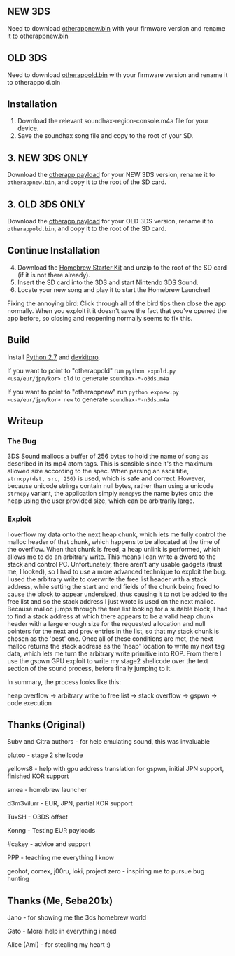 ## NEW 3DS
Need to download [otherappnew.bin](https://smealum.github.io/3ds/#otherapp) with your firmware version and rename it to otherappnew.bin
## OLD 3DS
Need to download [otherappold.bin](https://smealum.github.io/3ds/#otherapp) with your firmware version and rename it to otherappold.bin

## Installation
1. Download the relevant soundhax-region-console.m4a file for your device.
2. Save the soundhax song file and copy to the root of your SD.
## 3. NEW 3DS ONLY
Download the [otherapp payload](https://smealum.github.io/3ds/) for your NEW 3DS version, rename it to `otherappnew.bin`, and copy it to the root of the SD card.
## 3. OLD 3DS ONLY
Download the [otherapp payload](https://smealum.github.io/3ds/) for your OLD 3DS version, rename it to `otherappold.bin`, and copy it to the root of the SD card.
## Continue Installation
4. Download the [Homebrew Starter Kit](https://smealum.github.io/ninjhax2/starter.zip) and unzip to the root of the SD card (if it is not there already).
5. Insert the SD card into the 3DS and start Nintendo 3DS Sound.
6. Locate your new song and play it to start the Homebrew Launcher!

Fixing the annoying bird: Click through all of the bird tips then close the app normally. When you exploit it it doesn't save the fact that you've opened the app before, so closing and reopening normally seems to fix this.

## Build
Install [Python 2.7](https://python.org) and [devkitpro](https://sourceforge.net/projects/devkitpro/).

 If you want to point to "otherappold"
run `python expold.py <usa/eur/jpn/kor> old` to generate `soundhax-*-o3ds.m4a`
 
 If you want to point to "otherappnew"
run `python expnew.py <usa/eur/jpn/kor> new` to generate `soundhax-*-n3ds.m4a`

## Writeup

### The Bug
3DS Sound mallocs a buffer of 256 bytes to hold the name of song as described
in its mp4 atom tags. This is sensible since it's the maximum allowed size according
to the spec. When parsing an ascii title, `strncpy(dst, src, 256)` is used, which
is safe and correct. However, because unicode strings contain null bytes, rather
than using a unicode `strncpy` variant, the application simply `memcpy`s the name
bytes onto the heap using the user provided size, which can be arbitrarily large.

### Exploit
I overflow my data onto the next heap chunk, which lets me fully control the
malloc header of that chunk, which happens to be allocated at the time of the overflow.
When that chunk is freed, a heap unlink is performed, which allows me to do
an arbitrary write. This means I can write a dword to the stack and control
PC. Unfortunately, there aren't any usable gadgets (trust me, I looked), so I
had to use a more advanced technique to exploit the bug. I used the
arbitrary write to overwrite the free list header with a stack address,
while setting the start and end fields of the chunk being freed to cause the
block to appear undersized, thus causing it to not be added to the free list
and so the stack address I just wrote is used on the next malloc. Because malloc
jumps through the free list looking for a suitable block, I had to find a stack
address at which there appears to be a valid heap chunk header with a large enough
size for the requested allocation and null pointers for the next and prev entries
in the list, so that my stack chunk is chosen as the 'best' one. Once all of
these conditions are met, the next malloc returns the stack address as the
'heap' location to write my next tag data, which lets me turn the arbitrary
write primitive into ROP. From there I use the gspwn GPU exploit to write
my stage2 shellcode over the text section of the sound process, before finally
jumping to it.

In summary, the process looks like this:

heap overflow -> arbitrary write to free list -> stack overflow -> gspwn -> code execution

## Thanks (Original)
Subv and Citra authors - for help emulating sound, this was invaluable

plutoo - stage 2 shellcode

yellows8 - help with gpu address translation for gspwn, initial JPN support, finished KOR support

smea - homebrew launcher

d3m3vilurr - EUR, JPN, partial KOR support

TuxSH - O3DS offset

Konng - Testing EUR payloads

#cakey - advice and support

PPP - teaching me everything I know

geohot, comex, j00ru, loki, project zero - inspiring me to pursue bug hunting

## Thanks (Me, Seba201x)
Jano - for showing me the 3ds homebrew world

Gato - Moral help in everything i need

Alice (Ami)  - for stealing my heart :)
